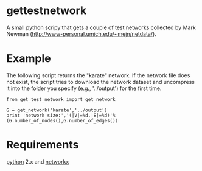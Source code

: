 gettestnetwork
==============
A small python scripy that gets a couple of test networks collected by Mark Newman (http://www-personal.umich.edu/~mejn/netdata/).

Example
=======
The following script returns the "karate" network. If the network file does not exist, the script tries to download the network dataset and uncompress it into the folder you specify (e.g., '../output') for the first time.

    from get_test_network import get_network

    G = get_network('karate','../output')
    print 'network size:','(|V|=%d,|E|=%d)'%(G.number_of_nodes(),G.number_of_edges())

Requirements
============

[python][] 2.x and [networkx][] 

[python]:     http://python.org/
[networkx]:   http://networkx.lanl.gov

